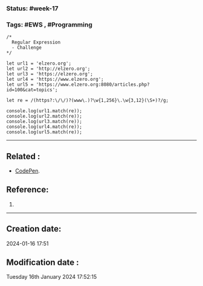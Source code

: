 
### Status: #week-17

### Tags: #EWS  , #Programming 



```JS
/*
  Regular Expression
  - Challenge
*/

let url1 = 'elzero.org';
let url2 = 'http://elzero.org';
let url3 = 'https://elzero.org';
let url4 = 'https://www.elzero.org';
let url5 = 'https://www.elzero.org:8080/articles.php?id=100&cat=topics';

let re = /(https?:\/\/)?(www\.)?\w{1,256}\.\w{3,12}(\S+)?/g;

console.log(url1.match(re));
console.log(url2.match(re));
console.log(url3.match(re));
console.log(url4.match(re));
console.log(url5.match(re));
````



______________________________________________________________________


## Related : 

- [CodePen](https://codepen.io/Fahad-Mohamed/pen/mdoRZNX?editors=1111).

## Reference: 

1.  


---

  ## Creation date: 
  
  2024-01-16 17:51 
  
  
   ## Modification date :
   
   Tuesday 16th January 2024 17:52:15